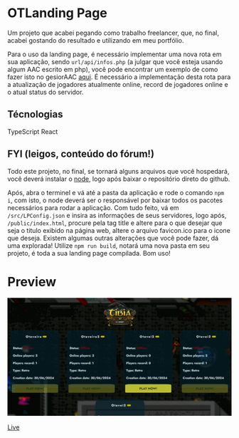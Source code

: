 # OTLanding Page
Um projeto que acabei pegando como trabalho freelancer, que, no final, acabei gostando do resultado e utilizando em meu portfólio.

Para o uso da landing page, é necessário implementar uma nova rota em sua aplicação, sendo `url/api/infos.php` (a julgar que você esteja usando algum AAC escrito em php), você pode encontrar um exemplo de como fazer isto no gesiorAAC [aqui](https://github.com/httpsotavio/gesior). É necessário a implementação desta rota para a atualização de jogadores atualmente online, record de jogadores online e o atual status do servidor.

## Técnologias

TypeScript
React

## FYI (leigos, conteúdo do fórum!)
Todo este projeto, no final, se tornará alguns arquivos que você hospedará, você deverá instalar o [node](https://nodejs.org/en/download/package-manager/current), logo após baixar o repositório direto do github.

Após, abra o terminel e vá até a pasta da aplicação e rode o comando `npm i`, com isto, o node deverá ser o responsável por baixar todos os pacotes necessários para rodar a aplicação. Com tudo feito, vá em `/src/LPConfig.json` e insira as informações de seus servidores, logo após, `/public/index.html`, procure pela tag title e altere para o que desejar que seja o titulo exibido na página web, altere o arquivo favicon.ico para o icone que deseja. Existem algumas outras alterações que você pode fazer, dá uma explorada! Utilize `npm run build`, notará uma nova pasta em seu projeto, é toda a sua landing page compilada. Bom uso!

# Preview
![Preview](./.github/preview.gif)

[Live](https://opentibialandingpage.vercel.app)
